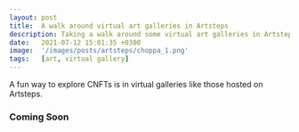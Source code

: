 ```yaml
---
layout: post
title:  A walk around virtual art galleries in Artsteps
description: Taking a walk around some virtual art galleries in Artsteps
date:   2021-07-12 15:01:35 +0300
image:  '/images/posts/artsteps/choppa_1.png'
tags:   [art, virtual gallery]
---
```


A fun way to explore CNFTs is in virtual galleries like those hosted on Artsteps. 

### Coming Soon

